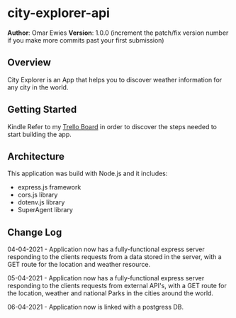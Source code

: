 # city-explorer-api


**Author**: Omar Ewies
**Version**: 1.0.0 (increment the patch/fix version number if you make more commits past your first submission)

## Overview
City Explorer is an App that helps you to discover weather information for any city in the world.



## Getting Started

Kindle Refer to my [Trello Board](https://trello.com/b/Fqr1XltQ/city-app) in order to discover the steps needed to start building the app.

## Architecture

This application was build with Node.js and it includes:

* express.js framework
* cors.js library
* dotenv.js library
* SuperAgent library

## Change Log


04-04-2021  - Application now has a fully-functional express server responding to the clients requests from a data stored in the server, with a GET route for the location and weather resource.

05-04-2021  - Application now has a fully-functional express server responding to the clients requests from external API's, with a GET route for the location, weather and national Parks in the cities around the world.

06-04-2021 - Application now is linked with a postgress DB.
